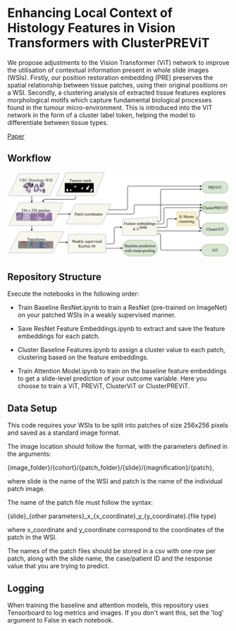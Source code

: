 # Enhancing Local Context of Histology Features in Vision Transformers with ClusterPREViT

We propose adjustments to the Vision Transformer (ViT) network to improve the utilisation of contextual information present in whole slide images (WSIs). Firstly, our position restoration embedding (PRE) preserves the spatial relationship between tissue patches, using their original positions on a WSI. Secondly, a clustering analysis of extracted tissue features explores morphological motifs which capture fundamental biological processes found in the tumour micro-environment. This is introduced into the ViT network in the form of a cluster label token, helping the model to differentiate between tissue types.

[Paper](https://link.springer.com/book/9783031196614)

## Workflow

<img width="1200" alt='pipeline' src="Pipeline.jpg">

## Repository Structure

Execute the notebooks in the following order:

* Train Baseline ResNet.ipynb to train a ResNet (pre-trained on ImageNet) on your patched WSIs in a weakly supervised manner.

* Save ResNet Feature Embeddings.ipynb to extract and save the feature embeddings for each patch.

* Cluster Baseline Features.ipynb to assign a cluster value to each patch, clustering based on the feature embeddings.

* Train Attention Model.ipynb to train on the baseline feature embeddings to get a slide-level prediction of your outcome variable. Here you choose to train a ViT, PREViT, ClusterViT or ClusterPREViT.


## Data Setup

This code requires your WSIs to be split into patches of size 256x256 pixels and saved as a standard image format.

The image location should follow the format, with the parameters defined in the arguments: 

{image_folder}/{cohort}/{patch_folder}/{slide}/{magnification}/{patch},

where slide is the name of the WSI and patch is the name of the individual patch image. 

The name of the patch file must follow the syntax:

{slide}\_{other parameters}\_x\_{x\_coordinate}\_y\_{y\_coordinate}.{file type}

where x_coordinate and y_coordinate correspond to the coordinates of the patch in the WSI.

The names of the patch files should be stored in a csv with one row per patch, along with the slide name, the case/patient ID and the response value that you are trying to predict.

## Logging

When training the baseline and attention models, this repository uses Tensorboard to log metrics and images. If you don't want this, set the 'log' argument to False in each notebook.
